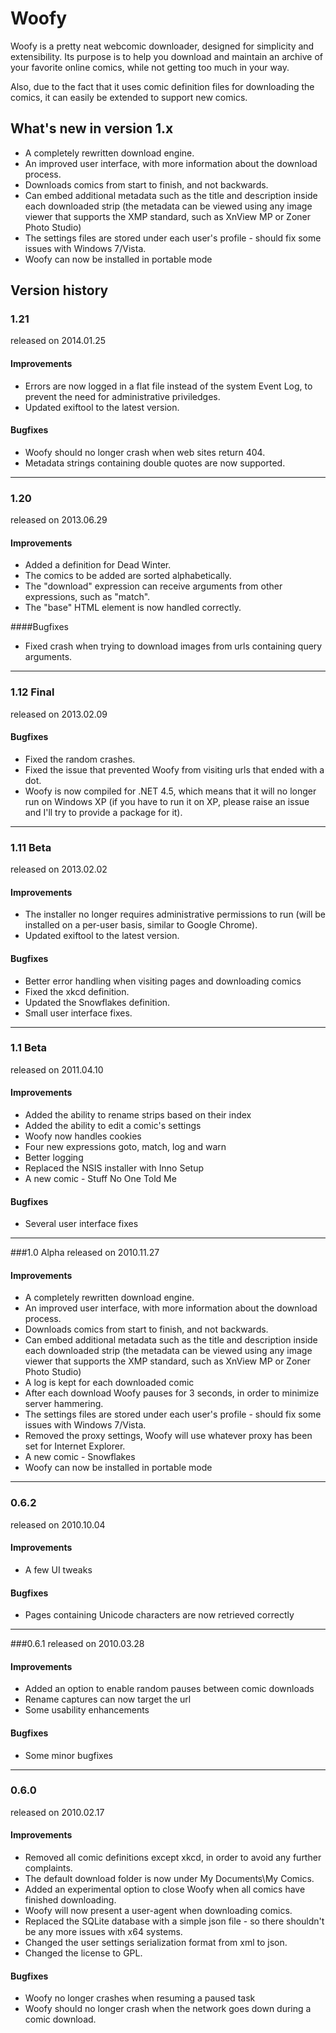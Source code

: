 # Woofy

Woofy is a pretty neat webcomic downloader, designed for simplicity and extensibility. Its purpose is to help you download and maintain an archive of your favorite online comics, while not getting too much in your way.

Also, due to the fact that it uses comic definition files for downloading the comics, it can easily be extended to support new comics.

## What's new in version 1.x

* A completely rewritten download engine.
* An improved user interface, with more information about the download process.
* Downloads comics from start to finish, and not backwards.
* Can embed additional metadata such as the title and description inside each downloaded strip (the metadata can be viewed using any image viewer that supports the XMP standard, such as XnView MP or Zoner Photo Studio)
* The settings files are stored under each user's profile - should fix some issues with Windows 7/Vista.
* Woofy can now be installed in portable mode


## Version history

### 1.21
released on 2014.01.25

#### Improvements
* Errors are now logged in a flat file instead of the system Event Log, to prevent the need for administrative priviledges.
* Updated exiftool to the latest version.

#### Bugfixes
* Woofy should no longer crash when web sites return 404.
* Metadata strings containing double quotes are now supported.

---

### 1.20
released on 2013.06.29

#### Improvements
* Added a definition for Dead Winter.
* The comics to be added are sorted alphabetically.
* The "download" expression can receive arguments from other expressions, such as "match".
* The "base" HTML element is now handled correctly.

####Bugfixes
* Fixed crash when trying to download images from urls containing query arguments.

---

### 1.12 Final
released on 2013.02.09

#### Bugfixes
* Fixed the random crashes.
* Fixed the issue that prevented Woofy from visiting urls that ended with a dot.
* Woofy is now compiled for .NET 4.5, which means that it will no longer run on Windows XP (if you have to run it on XP, please raise an issue and I'll try to provide a package for it).

---

### 1.11 Beta
released on 2013.02.02

#### Improvements
* The installer no longer requires administrative permissions to run (will be installed on a per-user basis, similar to Google Chrome).
* Updated exiftool to the latest version.

#### Bugfixes
* Better error handling when visiting pages and downloading comics
* Fixed the xkcd definition.
* Updated the Snowflakes definition.
* Small user interface fixes.

---

### 1.1 Beta
released on 2011.04.10

#### Improvements
* Added the ability to rename strips based on their index
* Added the ability to edit a comic's settings
* Woofy now handles cookies
* Four new expressions goto, match, log and warn
* Better logging
* Replaced the NSIS installer with Inno Setup
* A new comic - Stuff No One Told Me

#### Bugfixes
* Several user interface fixes

---

###1.0 Alpha
released on 2010.11.27

#### Improvements
* A completely rewritten download engine.
* An improved user interface, with more information about the download process.
* Downloads comics from start to finish, and not backwards.
* Can embed additional metadata such as the title and description inside each downloaded strip (the metadata can be viewed using any image viewer that supports the XMP standard, such as XnView MP or Zoner Photo Studio)
* A log is kept for each downloaded comic
* After each download Woofy pauses for 3 seconds, in order to minimize server hammering.
* The settings files are stored under each user's profile - should fix some issues with Windows 7/Vista.
* Removed the proxy settings, Woofy will use whatever proxy has been set for Internet Explorer.
* A new comic - Snowflakes
* Woofy can now be installed in portable mode

---

### 0.6.2
released on 2010.10.04

#### Improvements
* A few UI tweaks

#### Bugfixes
* Pages containing Unicode characters are now retrieved correctly

---

###0.6.1
released on 2010.03.28

#### Improvements
* Added an option to enable random pauses between comic downloads
* Rename captures can now target the url
* Some usability enhancements

#### Bugfixes
* Some minor bugfixes

---

### 0.6.0
released on 2010.02.17

#### Improvements
* Removed all comic definitions except xkcd, in order to avoid any further complaints.
* The default download folder is now under My Documents\My Comics.
* Added an experimental option to close Woofy when all comics have finished downloading.
* Woofy will now present a user-agent when downloading comics.
* Replaced the SQLite database with a simple json file - so there shouldn't be any more issues with x64 systems.
* Changed the user settings serialization format from xml to json.
* Changed the license to GPL.

#### Bugfixes
* Woofy no longer crashes when resuming a paused task
* Woofy should no longer crash when the network goes down during a comic download.